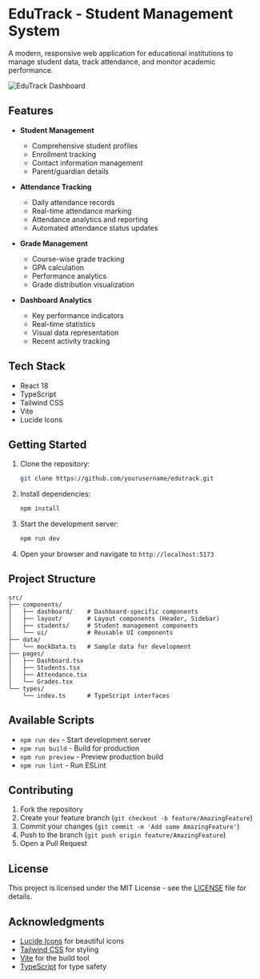 # EduTrack - Student Management System

A modern, responsive web application for educational institutions to manage student data, track attendance, and monitor academic performance.

![EduTrack Dashboard](https://images.pexels.com/photos/5428003/pexels-photo-5428003.jpeg?auto=compress&cs=tinysrgb&w=1260&h=750&dpr=2)

## Features

- **Student Management**
  - Comprehensive student profiles
  - Enrollment tracking
  - Contact information management
  - Parent/guardian details

- **Attendance Tracking**
  - Daily attendance records
  - Real-time attendance marking
  - Attendance analytics and reporting
  - Automated attendance status updates

- **Grade Management**
  - Course-wise grade tracking
  - GPA calculation
  - Performance analytics
  - Grade distribution visualization

- **Dashboard Analytics**
  - Key performance indicators
  - Real-time statistics
  - Visual data representation
  - Recent activity tracking

## Tech Stack

- React 18
- TypeScript
- Tailwind CSS
- Vite
- Lucide Icons

## Getting Started

1. Clone the repository:
   ```bash
   git clone https://github.com/yourusername/edutrack.git
   ```

2. Install dependencies:
   ```bash
   npm install
   ```

3. Start the development server:
   ```bash
   npm run dev
   ```

4. Open your browser and navigate to `http://localhost:5173`

## Project Structure

```
src/
├── components/
│   ├── dashboard/    # Dashboard-specific components
│   ├── layout/       # Layout components (Header, Sidebar)
│   ├── students/     # Student management components
│   └── ui/           # Reusable UI components
├── data/
│   └── mockData.ts   # Sample data for development
├── pages/
│   ├── Dashboard.tsx
│   ├── Students.tsx
│   ├── Attendance.tsx
│   └── Grades.tsx
└── types/
    └── index.ts      # TypeScript interfaces
```

## Available Scripts

- `npm run dev` - Start development server
- `npm run build` - Build for production
- `npm run preview` - Preview production build
- `npm run lint` - Run ESLint

## Contributing

1. Fork the repository
2. Create your feature branch (`git checkout -b feature/AmazingFeature`)
3. Commit your changes (`git commit -m 'Add some AmazingFeature'`)
4. Push to the branch (`git push origin feature/AmazingFeature`)
5. Open a Pull Request

## License

This project is licensed under the MIT License - see the [LICENSE](LICENSE) file for details.

## Acknowledgments

- [Lucide Icons](https://lucide.dev/) for beautiful icons
- [Tailwind CSS](https://tailwindcss.com/) for styling
- [Vite](https://vitejs.dev/) for the build tool
- [TypeScript](https://www.typescriptlang.org/) for type safety